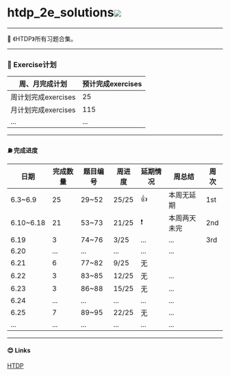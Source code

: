 # htdp_2e_solutions<img src="https://img.shields.io/badge/htdp-solutions-blue"> 

-------------------------------------------

  💬 《HTDP》所有习题合集。

---------------------------------------------------------

###  🚩 Exercise计划

| 周、月完成计划      | 预计完成exercises |
| ------------------- | ----------------- |
| 周计划完成exercises | 25                |
| 月计划完成exercises | 115               |
| ...                 | ...               |



--------------------------------------------------------------------------------------

####  ⛽ 完成进度

| 日期 | 完成数量 | 题目编号 | 周进度 | 延期情况 | 周总结 |  周次|
| ---- | -------- | -------- | -------- | -------- | -------- | -------- |
| 6.3~6.9 | 25 | 29~52 | 25/25 | 👍 | 本周无延期 | 1st |
| 6.10~6.18 | 21 | 53~73 | 21/25 | ❗ | 本周两天未完 | 2nd |
| 6.19 | 3 | 74~76 | 3/25 | ... | ... | 3rd |
| 6.20 | ... | ... | ... | ... | ... |  |
| 6.21 | 6 | 77~82 | 9/25 | 无 |  | |
| 6.22 | 3 | 83~85 | 12/25 | 无 | ... | |
| 6.23 | 3 | 86~88 | 15/25 | 无 | ... | |
| 6.24 | ... | ... | ... | ... | ... | |
| 6.25 | 7 | 89~95 | 22/25 | 无 | ... | |
| ... | ... | ... | ... | ... | ... | |

----------------------------------------------------------------

####  😊 Links

[HTDP](https://htdp.org/2019-02-24/	"htdp")



